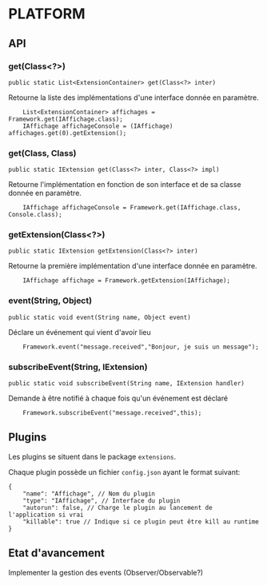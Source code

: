 # PLATFORM

## API

### get(Class<?>)

`public static List<ExtensionContainer> get(Class<?> inter)`

Retourne la liste des implémentations d'une interface donnée en paramètre.

```
    List<ExtensionContainer> affichages = Framework.get(IAffichage.class);
    IAffichage affichageConsole = (IAffichage) affichages.get(0).getExtension();
```

### get(Class<?>, Class<?>)

`public static IExtension get(Class<?> inter, Class<?> impl)`

Retourne l'implémentation en fonction de son interface et de sa classe donnée en paramètre.

```
    IAffichage affichageConsole = Framework.get(IAffichage.class, Console.class);
```

### getExtension(Class<?>)

`public static IExtension getExtension(Class<?> inter)`

Retourne la première implémentation d'une interface donnée en paramètre.

```
    IAffichage affichage = Framework.getExtension(IAffichage);
```

### event(String, Object)

`public static void event(String name, Object event)`

Déclare un événement qui vient d'avoir lieu

```
	Framework.event("message.received","Bonjour, je suis un message");
```

### subscribeEvent(String, IExtension)

`public static void subscribeEvent(String name, IExtension handler)`

Demande à être notifié à chaque fois qu'un événement est déclaré

```
	Framework.subscribeEvent("message.received",this);
```

## Plugins

Les plugins se situent dans le package `extensions`.

Chaque plugin possède un fichier `config.json` ayant le format suivant:

```
{
    "name": "Affichage", // Nom du plugin
    "type": "IAffichage", // Interface du plugin
    "autorun": false, // Charge le plugin au lancement de l'application si vrai
    "killable": true // Indique si ce plugin peut être kill au runtime
}
```

## Etat d'avancement

Implementer la gestion des events (Observer/Observable?)

